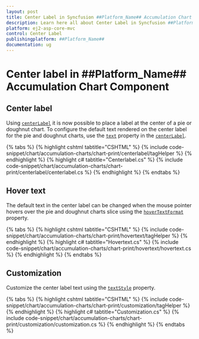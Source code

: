 ```yaml
---
layout: post
title: Center Label in Syncfusion ##Platform_Name## Accumulation Chart
description: Learn here all about Center Label in Syncfusion ##Platform_Name## Accumulation Chart component of Syncfusion Essential JS 2 and more.
platform: ej2-asp-core-mvc
control: Center Label
publishingplatform: ##Platform_Name##
documentation: ug
---
```


# Center label in ##Platform_Name## Accumulation Chart Component

## Center label

Using [`centerLabel`](https://help.syncfusion.com/cr/aspnetcore-js2/Syncfusion.EJ2.Charts.AccumulationChartCenterLabel.html) it is now possible to place a label at the center of a pie or doughnut chart. To configure the default text rendered on the center label for the pie and doughnut charts, use the [`text`](https://help.syncfusion.com/cr/aspnetcore-js2/Syncfusion.EJ2.Charts.AccumulationChartCenterLabel.html#Syncfusion_EJ2_Charts_AccumulationChartCenterLabel_Text) property in the [`centerLabel`](https://help.syncfusion.com/cr/aspnetcore-js2/Syncfusion.EJ2.Charts.AccumulationChartCenterLabel.html).

{% tabs %}
{% highlight cshtml tabtitle="CSHTML" %}
{% include code-snippet/chart/accumulation-charts/chart-print/centerlabel/tagHelper %}
{% endhighlight %}
{% highlight c# tabtitle="Centerlabel.cs" %}
{% include code-snippet/chart/accumulation-charts/chart-print/centerlabel/centerlabel.cs %}
{% endhighlight %}
{% endtabs %}

## Hover text

The default text in the center label can be changed when the mouse pointer hovers over the pie and doughnut charts slice using the [`hoverTextFormat`](https://help.syncfusion.com/cr/aspnetcore-js2/Syncfusion.EJ2.Charts.AccumulationChartCenterLabel.html#Syncfusion_EJ2_Charts_AccumulationChartCenterLabel_HoverTextFormat) property.

{% tabs %}
{% highlight cshtml tabtitle="CSHTML" %}
{% include code-snippet/chart/accumulation-charts/chart-print/hovertext/tagHelper %}
{% endhighlight %}
{% highlight c# tabtitle="Hovertext.cs" %}
{% include code-snippet/chart/accumulation-charts/chart-print/hovertext/hovertext.cs %}
{% endhighlight %}
{% endtabs %}

## Customization

Customize the center label text using the [`textStyle`](https://help.syncfusion.com/cr/aspnetcore-js2/Syncfusion.EJ2.Charts.AccumulationChartCenterLabel.html#Syncfusion_EJ2_Charts_AccumulationChartCenterLabel_TextStyle) property.

{% tabs %}
{% highlight cshtml tabtitle="CSHTML" %}
{% include code-snippet/chart/accumulation-charts/chart-print/customization/tagHelper %}
{% endhighlight %}
{% highlight c# tabtitle="Customization.cs" %}
{% include code-snippet/chart/accumulation-charts/chart-print/customization/customization.cs %}
{% endhighlight %}
{% endtabs %}


